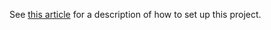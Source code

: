 See [this article](https://ramonaridgewell.wordpress.com/2017/04/24/my-js-journey-a-promise-in-a-browser/) for a description of how to set up this project.